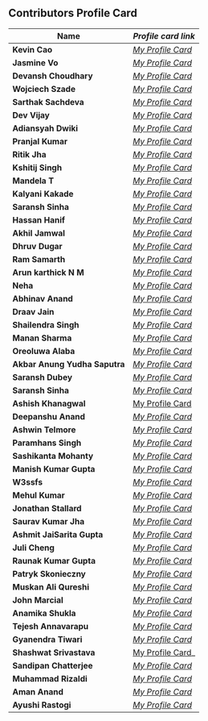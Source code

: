 ## Contributors Profile Card

| **Name**                      | _Profile card link_                                                                        |
| ----------------------------- | ------------------------------------------------------------------------------------------ |
| **Kevin Cao**                 | _[My Profile Card](https://www.kevincao.xyz/profile-card/)_                                |
| **Jasmine Vo**                | _[My Profile Card](https://jasminepvo.github.io/Profile-Card/)_                            |
| **Devansh Choudhary**         | _[My Profile Card](https://devansh-1007.github.io/pcard/)_                                 |
| **Wojciech Szade**            | _[My Profile Card](https://wojciechszade.github.io/Profile-card/)_                         |
| **Sarthak Sachdeva**          | _[My Profile Card](https://portfolio-sarthakk24.vercel.app/)_                              |
| **Dev Vijay**                 | _[My Profile Card](https://devvj-1.github.io/My-profile-card/)_                            |
| **Adiansyah Dwiki**           | _[My Profile Card](https://adiansyah-dwiki.netlify.app/)_                                  |
| **Pranjal Kumar**             | _[My Profile Card](https://linktr.ee/pranjalkumar)_                                        |
| **Ritik Jha**                 | _[My Profile Card](https://profilecard17.netlify.app/)_                                    |
| **Kshitij Singh**             | _[My Profile Card](https://kshitij321.github.io/portfoliocard.github.io/profilecard.html)_ |
| **Mandela T**                 | _[My Profile Card](https://mandelatuks.github.io/Profile-Card/)_                           |
| **Kalyani Kakade**            | _[My Profile Card](https://mysocialpage.netlify.app/)_                                     |
| **Saransh Sinha**             | _[My Profile Card](http://profile-card-wraith17.vercel.app/)_                              |
| **Hassan Hanif**              | _[My Profile Card](https://hassancodess.carrd.co/)_                                        |
| **Akhil Jamwal**              | _[My Profile Card](https://akhilj321.github.io/profile-card/)_                             |
| **Dhruv Dugar**               | _[My Profile Card](https://profile-card-dhruv-dugar.vercel.app/)_                          |
| **Ram Samarth**               | _[My Profile Card](https://achiverram28.github.io/ProfileCard/)_                           |
| **Arun karthick N M**         | _[My Profile Card](https://arunkarthicknm.github.io/my-profile/)_                          |
| **Neha**                      | _[My Profile Card](https://inquisitiveme15.github.io/Profile-Card-hactoberfest22/)_        |
| **Abhinav Anand**             | _[My Profile Card](http://abhiportyes.surge.sh/)_                                          |
| **Draav Jain**                | _[My Profile Card](https://heartfelt-dango-6b418e.netlify.app/)_                           |
| **Shailendra Singh**          | _[My Profile Card](https://shailendra1703.github.io/Profile-Card/)_                        |
| **Manan Sharma**              | _[My Profile Card](https://manansharma2710.github.io/Profile-Card/)_                       |
| **Oreoluwa Alaba**            | _[My Profile Card](https://sandiego2049.github.io/profile-card/)_                          |
| **Akbar Anung Yudha Saputra** | _[My Profile Card](https://akbarsaputrait.github.io/Profile-Card/)_                        |
| **Saransh Dubey**             | _[My Profile Card](https://portfolio-saransh14.vercel.app/)_                               |
| **Saransh Sinha**             | _[My Profile Card](http://profile-card-wraith17.vercel.app/)_                              |
| **Ashish Khanagwal**          | [My Profile Card](https://ashish-khanagwal.github.io/profile-card.github.io/)              |
| **Deepanshu Anand**           | _[My Profile Card](https://deepanshu0810.github.io/my-profile-card/)_                      |
| **Ashwin Telmore**            | _[My Profile Card](https://ashwintelmore.github.io/)_                                      |
| **Paramhans Singh**           | _[My Profile Card](https://paramhans-singh.github.io/Profile-Card/)_                       |
| **Sashikanta Mohanty**        | _[My Profile Card](https://profile-card-seven-self.vercel.app/)_                           |
| **Manish Kumar Gupta**        | _[My Profile Card](https://heismanish.github.io/profile-card.github.io/)_                  |
| **W3ssfs**                    | _[My Profile Card](https://w3ssfs.github.io/profile_card-w3ssfs/)_                         |
| **Mehul Kumar**               | _[My Profile Card](https://profile-card-2r1rnnrbw-mehul2711.vercel.app/)_                  |
| **Jonathan Stallard**         | _[My Profile Card](https://stallardjw.github.io/Profile-Card/)_                            |
| **Saurav Kumar Jha**          | _[My Profile Card](https://saurav50.github.io/Profile-card/)_                              |
| **Ashmit JaiSarita Gupta**    | _[My Profile Card](https://devilkiller-ag.github.io/Profile-Card/)_                        |
| **Juli Cheng**                | _[My Profile Card](https://starlit-narwhal-827998.netlify.app/)_                           |
| **Raunak Kumar Gupta**        | _[My Profile Card](https://sparkling-clafoutis-af7317.netlify.app/)_                       |
| **Patryk Skonieczny**         | _[My Profile Card](https://bmalvo.github.io/ProfileCard/)_                                 |
| **Muskan Ali Qureshi**        | _[My Profile Card](https://muskan467.github.io/Profile-card/)_                             |
| **John Marcial**              | _[My Profile Card](https://john121904.github.io/Profile-Card/)_                            |
| **Anamika Shukla**            | _[My Profile Card](https://namika0305.github.io/Profile-card/)_                            |
| **Tejesh Annavarapu**         | _[My Profile Card](https://inquisitive-wisp-197149.netlify.app/)_                          |
| **Gyanendra Tiwari**          | _[My Profile Card](https://noobmaster432.github.io/profile-card/)_                         |
| **Shashwat Srivastava**       | [My Profile Card](https://shashwat-srivastav.github.io/profile/)\_                         |
| **Sandipan Chatterjee**       | _[My Profile Card](https://sandy3002.vercel.app/)_                                         |
| **Muhammad Rizaldi**          | _[My Profile Card](https://mhmmdrzld.dev)_                                                 
| **Aman Anand**  | _[My Profile Card](https://amananand917.github.io/Profile-Card/)_ |
| **Ayushi Rastogi**          | _[My Profile Card](https://ayushi-ras.github.io/Profile-Card/)_                                                 |